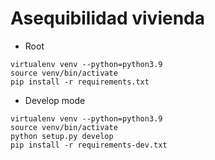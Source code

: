 # Asequibilidad vivienda

* Root

```
virtualenv venv --python=python3.9
source venv/bin/activate
pip install -r requirements.txt

```
* Develop mode

```
virtualenv venv --python=python3.9
source venv/bin/activate
python setup.py develop
pip install -r requirements-dev.txt

```
